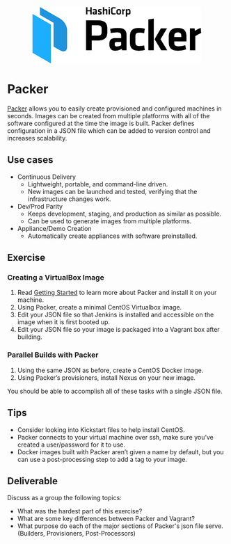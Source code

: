 <center>

![](../img/packer.png ':size=125px')

</center>

# Packer

[Packer](https://www.packer.io/intro/index.html) allows you to easily create
provisioned and configured machines in seconds. Images can be created from
multiple platforms with all of the software configured at the time the image is
built. Packer defines configuration in a JSON file which can be added to
version control and increases scalability.

## Use cases

- Continuous Delivery
  - Lightweight, portable, and command-line driven.
  - New images can be launched and tested, verifying that the infrastructure changes work.
- Dev/Prod Parity
  - Keeps development, staging, and production as similar as possible.
  - Can be used to generate images from multiple platforms.
- Appliance/Demo Creation
  - Automatically create appliances with software preinstalled.

## Exercise

### Creating a VirtualBox Image

1. Read [Getting Started](https://www.packer.io/intro/getting-started/install.html)
to learn more about Packer and install it on your machine.
2. Using Packer, create a minimal CentOS Virtualbox image.
3. Edit your JSON file so that Jenkins is installed and accessible on the image when it is first booted up.
4. Edit your JSON file so your image is packaged into a Vagrant box after building.

### Parallel Builds with Packer

1. Using the same JSON as before, create a CentOS Docker image.
2. Using Packer’s provisioners, install Nexus on your new image.

You should be able to accomplish all of these tasks with a single JSON file.

## Tips

- Consider looking into Kickstart files to help install CentOS.
- Packer connects to your virtual machine over ssh, make sure you’ve created a user/password for it to use.
- Docker images built with Packer aren’t given a name by default, but you can use a post-processing step to add a tag to your image.

## Deliverable

Discuss as a group the following topics:

- What was the hardest part of this exercise?
- What are some key differences between Packer and Vagrant?
- What purpose do each of the major sections of Packer's json file serve. (Builders, Provisioners, Post-Processors)
